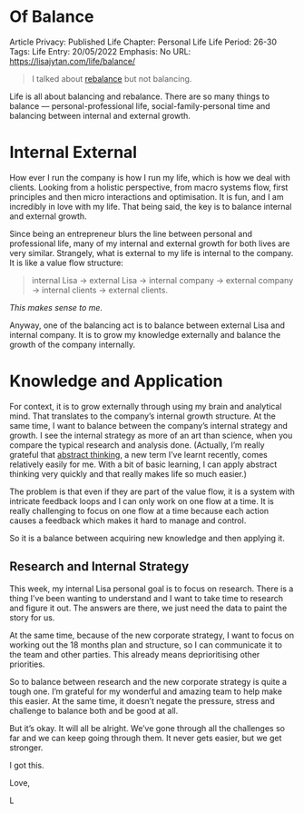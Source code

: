 # Of Balance

Article Privacy: Published
Life Chapter: Personal Life
Life Period: 26-30
Tags: Life
Entry: 20/05/2022
Emphasis: No
URL: https://lisajytan.com/life/balance/

> I talked about [rebalance](https://lisajytan.com/life/rebalance/) but not balancing.
> 

Life is all about balancing and rebalance. There are so many things to balance — personal-professional life, social-family-personal time and balancing between internal and external growth. 

# Internal External

How ever I run the company is how I run my life, which is how we deal with clients. Looking from a holistic perspective, from macro systems flow, first principles and then micro interactions and optimisation. It is fun, and I am incredibly in love with my life. That being said, the key is to balance internal and external growth. 

Since being an entrepreneur blurs the line between personal and professional life, many of my internal and external growth for both lives are very similar. Strangely, what is external to my life is internal to the company. It is like a value flow structure: 

> internal Lisa → external Lisa → internal company → external company → internal clients → external clients.
> 

*This makes sense to me.* 

Anyway, one of the balancing act is to balance between external Lisa and internal company. It is to grow my knowledge externally and balance the growth of the company internally. 

# Knowledge and Application

For context, it is to grow externally through using my brain and analytical mind. That translates to the company’s internal growth structure. At the same time, I want to balance between the company’s internal strategy and growth. I see the internal strategy as more of an art than science, when you compare the typical research and analysis done. (Actually, I’m really grateful that [abstract thinking](https://www.verywellmind.com/what-is-abstract-reasoning-5181522), a new term I’ve learnt recently, comes relatively easily for me. With a bit of basic learning, I can apply abstract thinking very quickly and that really makes life so much easier.) 

The problem is that even if they are part of the value flow, it is a system with intricate feedback loops and I can only work on one flow at a time. It is really challenging to focus on one flow at a time because each action causes a feedback which makes it hard to manage and control. 

So it is a balance between acquiring new knowledge and then applying it. 

## Research and Internal Strategy

This week, my internal Lisa personal goal is to focus on research. There is a thing I’ve been wanting to understand and I want to take time to research and figure it out. The answers are there, we just need the data to paint the story for us. 

At the same time, because of the new corporate strategy, I want to focus on working out the 18 months plan and structure, so I can communicate it to the team and other parties. This already means deprioritising other priorities. 

So to balance between research and the new corporate strategy is quite a tough one. I’m grateful for my wonderful and amazing team to help make this easier. At the same time, it doesn’t negate the pressure, stress and challenge to balance both and be good at all. 

But it’s okay. It will all be alright. We’ve gone through all the challenges so far and we can keep going through them. It never gets easier, but we get stronger. 

I got this. 

Love, 

L
